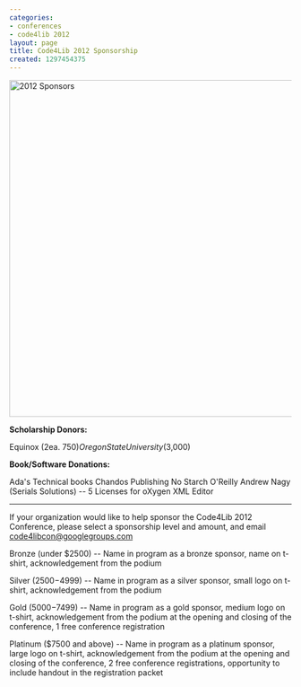 ```yaml
---
categories:
- conferences
- code4lib 2012
layout: page
title: Code4Lib 2012 Sponsorship
created: 1297454375
---
```

<img src="http://code4lib.org/files/2012-sponsors.png" alt="2012 Sponsors" width="600" />

<strong>Scholarship Donors:</strong>

Equinox (2ea. $750)
Oregon State University ($3,000)

<strong>Book/Software Donations:</strong>

Ada's Technical books
Chandos Publishing
No Starch
O'Reilly
Andrew Nagy (Serials Solutions) -- 5 Licenses for oXygen XML Editor

------

If your organization would like to help sponsor the Code4Lib 2012 Conference, please select a sponsorship level and amount, and email <a href="mailto:code4libcon@googlegroups.com">code4libcon@googlegroups.com</a>

Bronze (under $2500) -- Name in program as a bronze sponsor, name on
t-shirt, acknowledgement from the podium

Silver ($2500-$4999) -- Name in program as a silver sponsor, small
logo on t-shirt, acknowledgement from the podium

Gold ($5000-$7499) -- Name in program as a gold sponsor, medium logo
on t-shirt, acknowledgement from the podium at the opening and closing
of the conference, 1 free conference registration

Platinum ($7500 and above) -- Name in program as a platinum sponsor,
large logo on t-shirt, acknowledgement from the podium at the opening
and closing of the conference, 2 free conference registrations,
opportunity to include handout in the registration packet
